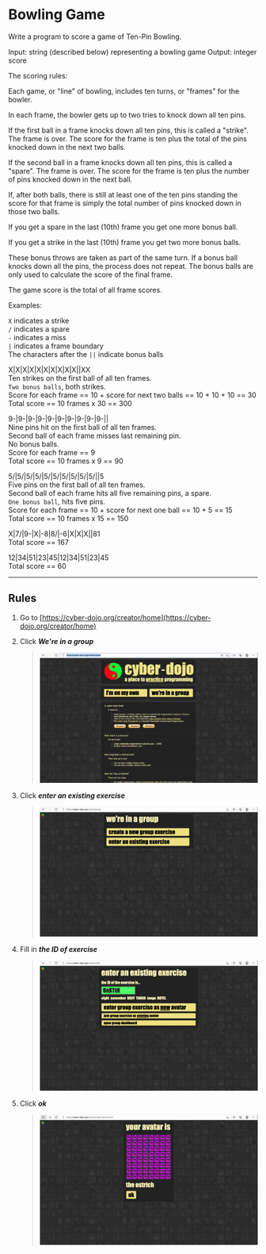 # Bowling Game

Write a program to score a game of Ten-Pin Bowling.

Input: string (described below) representing a bowling game
Output: integer score

The scoring rules:

Each game, or "line" of bowling, includes ten turns, or "frames" for the bowler.

In each frame, the bowler gets up to two tries to knock down all ten pins.

If the first ball in a frame knocks down all ten pins, this is called a "strike". The frame is over. The score for the frame is ten plus the total of the pins knocked down in the next two balls.

If the second ball in a frame knocks down all ten pins, this is called a "spare". The frame is over. The score for the frame is ten plus the number of pins knocked down in the next ball.

If, after both balls, there is still at least one of the ten pins standing the score for that frame is simply the total number of pins knocked down in those two balls.

If you get a spare in the last (10th) frame you get one more bonus ball.

If you get a strike in the last (10th) frame you get two more bonus balls.

These bonus throws are taken as part of the same turn. If a bonus ball knocks down all the pins, the process does not repeat. The bonus balls are only used to calculate the score of the final frame.

The game score is the total of all frame scores.

Examples:

`X` indicates a strike  
`/` indicates a spare  
`-` indicates a miss  
`|` indicates a frame boundary  
The characters after the `||` indicate bonus balls

X|X|X|X|X|X|X|X|X|X||XX  
Ten strikes on the first ball of all ten frames.  
`Two bonus balls`, both strikes.  
Score for each frame == 10 + score for next two
balls == 10 + 10 + 10 == 30  
Total score == 10 frames x 30 == 300

9-|9-|9-|9-|9-|9-|9-|9-|9-|9-||  
Nine pins hit on the first ball of all ten frames.  
Second ball of each frame misses last remaining pin.  
No bonus balls.  
Score for each frame == 9  
Total score == 10 frames x 9 == 90

5/|5/|5/|5/|5/|5/|5/|5/|5/|5/||5  
Five pins on the first ball of all ten frames.  
Second ball of each frame hits all five remaining pins, a spare.  
`One bonus ball`, hits five pins.  
Score for each frame == 10 + score for next one
ball == 10 + 5 == 15  
Total score == 10 frames x 15 == 150

X|7/|9-|X|-8|8/|-6|X|X|X||81  
Total score == 167

12|34|51|23|45|12|34|51|23|45  
Total score == 60

---

## Rules

1. Go to [https://cyber-dojo.org/creator/home](https://cyber-dojo.org/creator/home)

2. Click **_We're in a group_**

   > ![cyber-dojo01](./images/cyber-dojo01.png)

3. Click **_enter an existing exercise_**

   > ![cyber-dojo02](./images/cyber-dojo02.png)

4. Fill in **_the ID of exercise_**

   > ![cyber-dojo03](./images/cyber-dojo03.png)

5. Click **_ok_**

   > ![cyber-dojo04](./images/cyber-dojo04.png)
